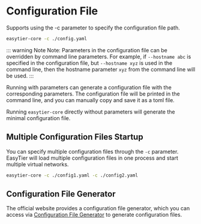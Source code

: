 # Configuration File

Supports using the -c parameter to specify the configuration file path.

```sh
easytier-core -c ./config.yaml
```

::: warning Note
Note: Parameters in the configuration file can be overridden by command line parameters. For example, if `--hostname abc` is specified in the configuration file, but `--hostname xyz` is used in the command line, then the hostname parameter `xyz` from the command line will be used.
:::

Running with parameters can generate a configuration file with the corresponding parameters. The configuration file will be printed in the command line, and you can manually copy and save it as a toml file.

Running `easytier-core` directly without parameters will generate the minimal configuration file.

## Multiple Configuration Files Startup

You can specify multiple configuration files through the `-c` parameter. EasyTier will load multiple configuration files in one process and start multiple virtual networks.

```sh
easytier-core -c ./config1.yaml -c ./config2.yaml
```

## Configuration File Generator

The official website provides a configuration file generator, which you can access via <a target="_blank" href="https://easytier.cn/web/index.html#config_generator">Configuration File Generator</a> to generate configuration files.
